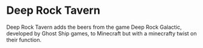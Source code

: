 # Deep Rock Tavern
Deep Rock Tavern adds the beers from the game Deep Rock Galactic, developed by Ghost Ship games, to Minecraft but with a minecrafty twist on their function.
